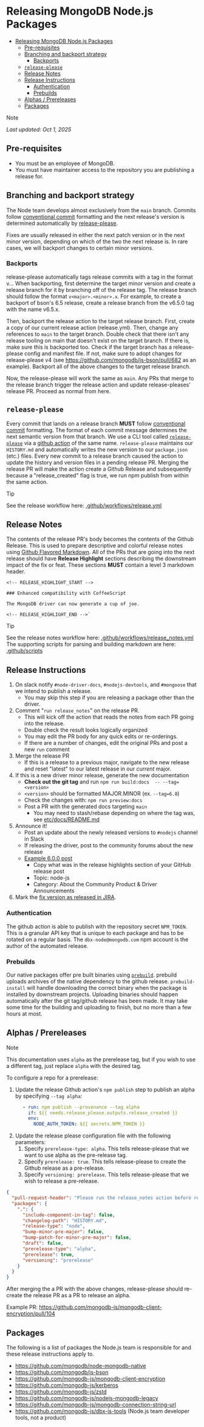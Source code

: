 # Releasing MongoDB Node.js Packages

- [Releasing MongoDB Node.js Packages](#releasing-mongodb-nodejs-packages)
  - [Pre-requisites](#pre-requisites)
  - [Branching and backport strategy](#branching-and-backport-strategy)
    - [Backports](#backports)
  - [`release-please`](#release-please)
  - [Release Notes](#release-notes)
  - [Release Instructions](#release-instructions)
    - [Authentication](#authentication)
    - [Prebuilds](#prebuilds)
  - [Alphas / Prereleases](#alphas--prereleases)
  - [Packages](#packages)

> [!NOTE]
> _Last updated: Oct 1, 2025_

## Pre-requisites

- You must be an employee of MongoDB.
- You must have maintainer access to the repository you are publishing a release for.

## Branching and backport strategy

The Node team develops almost exclusively from the `main` branch.  Commits follow [conventional commit](https://www.conventionalcommits.org/en/v1.0.0/) formatting and the next release's version is determined automatically by [release-please](#release-please).

Fixes are usually released in either the next patch version or in the next minor version, depending on which of the two the next release is.  In rare cases, we will backport changes to certain minor versions.

### Backports

release-please automatically tags release commits with a tag in the format v<major>.<minor>.<patch>.  When backporting, first determine the target minor version and create a release branch for it by branching off of the release tag.  The release branch should follow the format `v<major>.<minor>.x`.  For example, to create a backport of bson's 6.5 release, create a release branch from the v6.5.0 tag with the name v6.5.x.  

Then, backport the release action to the target release branch.  First, create a copy of our current release action (release.yml).  Then, change any references to `main` to the target branch.  Double check that there isn't any release tooling on main that doesn't exist on the target branch.  If there is, make sure this is backported too.  Check if the target branch has a release-please config and manifest file.  If not, make sure to adopt changes for release-please v4 (see https://github.com/mongodb/js-bson/pull/682 as an example).  Backport all of the above changes to the target release branch.

Now, the release-please will work the same as `main`.  Any PRs that merge to the release branch trigger the release action and update release-pleases' release PR.  Proceed as normal from here.

## `release-please`

Every commit that lands on a release branch **MUST** follow [conventional commit](https://www.conventionalcommits.org/en/v1.0.0/) formatting.
The format of each commit message determines the next semantic version from that branch.
We use a CLI tool called [`release-please`](https://github.com/googleapis/release-please) via a [github action](https://github.com/googleapis/release-please-action) of the same name.
`release-please` maintains our `HISTORY.md` and automatically writes the new version to our `package.json` (etc.) files.
Every new commit to a release branch caused the action to update the history and version files in a pending release PR.
Merging the release PR will make the action create a Github Release and subsequently because a "release_created" flag is true, we run npm publish from within the same action.

> [!TIP]
> See the release workflow here: [.github/workflows/release.yml](.github/workflows/release.yml)

## Release Notes

The contents of the release PR's body becomes the contents of the Github Release.
This is used to prepare descriptive and colorful release notes using [Github Flavored Markdown](https://github.github.com/gfm/).
All of the PRs that are going into the next release should have **Release Highlight** sections describing the downstream impact of the fix or feat.
These sections **MUST** contain a level 3 markdown header.

```
<!-- RELEASE_HIGHLIGHT_START -->

### Enhanced compatibility with CoffeeScript

The MongoDB driver can now generate a cup of joe.

<!-- RELEASE_HIGHLIGHT_END -->`
```

> [!TIP]
> See the release notes workflow here: [.github/workflows/release_notes.yml](.github/workflows/release_notes.yml)
> The supporting scripts for parsing and building markdown are here: [.github/scripts](.github/scripts)

## Release Instructions

1. On slack notify `#node-driver-docs`, `#nodejs-devtools`, and `#mongoose` that we intend to publish a release.
    - You may skip this step if you are releasing a package other than the driver.
1. Comment "`run release_notes`" on the release PR.
    - This will kick off the action that reads the notes from each PR going into the release.
    - Double check the result looks logically organized
    - You may edit the PR body for any quick edits or re-orderings.
    - If there are a number of changes, edit the original PRs and post a new `run` comment
1. Merge the release PR
    - If this is a release to a previous major, navigate to the new release and reset "latest" to our latest release in our _current_ major.
1. If this is a new driver minor release, generate the new documentation
    - **Check out the git tag** and run `npm run build:docs  -- --tag=<version>`
    - `<version>` should be formatted MAJOR.MINOR (ex. `--tag=6.8`)
    - Check the changes with: `npm run preview:docs`
    - Post a PR with the generated docs targeting `main`
        - You may need to stash/rebase depending on where the tag was, see [etc/docs/README.md](etc/docs/README.md)
1. Announce it!
    - Post an update about the newly released versions to `#nodejs` channel in Slack
    - If releasing the driver, post to the community forums about the new release
    - [Example 6.0.0 post](https://www.mongodb.com/community/forums/t/mongodb-nodejs-driver-6-0-0-released/241691)
        - Copy what was in the release highlights section of your GitHub release post
        - Topic: node-js
        - Category: About the Community Product & Driver Announcements
1. Mark the [fix version as released in JIRA](https://jira.mongodb.org/projects/NODE?selectedItem=com.atlassian.jira.jira-projects-plugin%3Arelease-page&status=unreleased).

### Authentication

The github action is able to publish with the repository secret `NPM_TOKEN`.
This is a granular API key that is unique to each package and has to be rotated on a regular basis.
The `dbx-node@mongodb.com` npm account is the author of the automated release.

### Prebuilds

Our native packages offer pre built binaries using [`prebuild`](https://github.com/prebuild/prebuild).
prebuild uploads archives of the native dependency to the github release.
`prebuild-install` will handle downloading the correct binary when the package is installed by downstream projects.
Uploading binaries should happen automatically after the git tag/github release has been made.
It may take some time for the building and uploading to finish, but no more than a few hours at most.

## Alphas / Prereleases

> [!NOTE]
> This documentation uses `alpha` as the prerelease tag, but if you wish to use a different tag, just 
> replace `alpha` with the desired tag.

To configure a repo for a prerelease:

1. Update the release Github action's `npm publish` step to publish an alpha by specifying `--tag alpha`:

```yaml
      - run: npm publish --provenance --tag alpha
        if: ${{ needs.release_please.outputs.release_created }}
        env:
          NODE_AUTH_TOKEN: ${{ secrets.NPM_TOKEN }}
```

2. Update the release please configuration file with the following parameters:
   1. Specify `prerelease-type: alpha`.  This tells release-please that we want to use alpha as the pre-release tag.
   2. Specify `prerelease: true`.  This tells release-please to create the Github release as a pre-release.
   3. Specify `versioning: prerelease`.  This tells release-please that we wish to release a pre-release.

```json
{
  "pull-request-header": "Please run the release_notes action before releasing to generate release highlights",
  "packages": {
    ".": {
      "include-component-in-tag": false,
      "changelog-path": "HISTORY.md",
      "release-type": "node",
      "bump-minor-pre-major": false,
      "bump-patch-for-minor-pre-major": false,
      "draft": false,
      "prerelease-type": "alpha",
      "prerelease": true,
      "versioning": "prerelease"
    }
  }
}
```

After merging the a PR with the above changes, release-please should re-create the release PR as a PR to release 
an alpha.

Example PR: https://github.com/mongodb-js/mongodb-client-encryption/pull/104

## Packages

The following is a list of packages the Node.js team is responsible for and these release instructions apply to.

- https://github.com/mongodb/node-mongodb-native
- https://github.com/mongodb/js-bson
- https://github.com/mongodb-js/mongodb-client-encryption
- https://github.com/mongodb-js/kerberos
- https://github.com/mongodb-js/zstd
- https://github.com/mongodb-js/nodejs-mongodb-legacy
- https://github.com/mongodb-js/mongodb-connection-string-url
- https://github.com/mongodb-js/dbx-js-tools (Node.js team developer tools, not a product)
